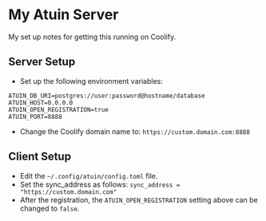 # My Atuin Server

My set up notes for getting this running on Coolify.

## Server Setup

- Set up the following environment variables:

```env
ATUIN_DB_URI=postgres://user:password@hostname/database
ATUIN_HOST=0.0.0.0
ATUIN_OPEN_REGISTRATION=true
ATUIN_PORT=8888
```

- Change the Coolify domain name to: `https://custom.domain.com:8888`

## Client Setup

- Edit the `~/.config/atuin/config.toml` file.
- Set the sync_address as follows: `sync_address = "https://custom.domain.com"`
- After the registration, the `ATUIN_OPEN_REGISTRATION` setting above can be changed to `false`.
